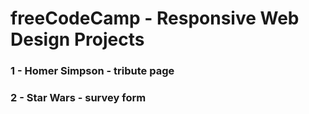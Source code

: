 # freeCodeCamp - Responsive Web Design Projects

### 1 - Homer Simpson - tribute page

### 2 - Star Wars - survey form
